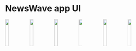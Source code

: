 # NewsWave app UI

<img src="https://github.com/user-attachments/assets/5be9e923-145c-4c6c-b531-91a259bcce28" width=15% height=15%>
<img src="https://github.com/user-attachments/assets/d6eb3fd9-485d-4c3b-837c-36249fdd55e4" width=15% height=15%>
<img src="https://github.com/user-attachments/assets/af093701-976f-4b7e-848f-8b0d141d0cd6" width=15% height=15%>
<img src="https://github.com/user-attachments/assets/afb5f5f3-15d1-4996-9924-0aba87feb375" width=15% height=15%>
<img src="https://github.com/user-attachments/assets/95648d78-31c0-4d10-9045-8b55009d7b1a" width=15% height=15%>
<img src="https://github.com/user-attachments/assets/b2aca9f6-95cf-4c88-87bf-fbaf2b90e155" width=15% height=15%>
